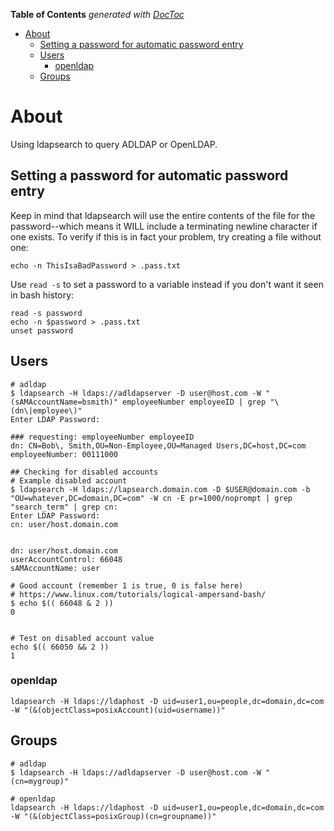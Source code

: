 <!-- START doctoc generated TOC please keep comment here to allow auto update -->
<!-- DON'T EDIT THIS SECTION, INSTEAD RE-RUN doctoc TO UPDATE -->
**Table of Contents**  *generated with [DocToc](https://github.com/thlorenz/doctoc)*

- [About](#about)
  - [Setting a password for automatic password entry](#setting-a-password-for-automatic-password-entry)
  - [Users](#users)
    - [openldap](#openldap)
  - [Groups](#groups)

<!-- END doctoc generated TOC please keep comment here to allow auto update -->

# About

Using ldapsearch to query ADLDAP or OpenLDAP.

## Setting a password for automatic password entry

Keep in mind that ldapsearch will use the entire contents of the file for the password--which means it WILL include a terminating newline character if one exists. To verify if this is in fact your problem, try creating a file without one:

```
echo -n ThisIsaBadPassword > .pass.txt
```

Use `read -s` to set a password to a variable instead if you don't want it seen in bash history:
```
read -s password
echo -n $password > .pass.txt
unset password
```

## Users
```
# adldap
$ ldapsearch -H ldaps://adldapserver -D user@host.com -W "(sAMAccountName=bsmith)" employeeNumber employeeID | grep "\(dn\|employee\)"
Enter LDAP Password:

### requesting: employeeNumber employeeID
dn: CN=Bob\, Smith,OU=Non-Employee,OU=Managed Users,DC=host,DC=com
employeeNumber: 00111000 

## Checking for disabled accounts
# Example disabled account
$ ldapsearch -H ldaps://lapsearch.domain.com -D $USER@domain.com -b "OU=whatever,DC=domain,DC=com" -W cn -E pr=1000/noprompt | grep "search_term" | grep cn:
Enter LDAP Password:
cn: user/host.domain.com


dn: user/host.domain.com
userAccountControl: 66048
sAMAccountName: user

# Good account (remember 1 is true, 0 is false here)
# https://www.linux.com/tutorials/logical-ampersand-bash/
$ echo $(( 66048 & 2 ))
0


# Test on disabled account value
echo $(( 66050 && 2 ))
1
```

### openldap
```
ldapsearch -H ldaps://ldaphost -D uid=user1,ou=people,dc=domain,dc=com -W "(&(objectClass=posixAccount)(uid=username))"
```

## Groups
```
# adldap
$ ldapsearch -H ldaps://adldapserver -D user@host.com -W "(cn=mygroup)"

# openldap
ldapsearch -H ldaps://ldaphost -D uid=user1,ou=people,dc=domain,dc=com -W "(&(objectClass=posixGroup)(cn=groupname))"
```
